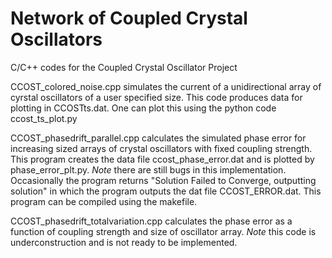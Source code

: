 # Network of Coupled Crystal Oscillators
C/C++ codes for the Coupled Crystal Oscillator Project

CCOST_colored_noise.cpp simulates the current of a unidirectional
array of cyrstal oscillators of a user specified size. 
This code produces data for plotting in CCOSTts.dat. 
One can plot this using the python code ccost_ts_plot.py

CCOST_phasedrift_parallel.cpp calculates the simulated phase error for increasing
sized arrays of crystal oscillators with fixed coupling strength. 
This program creates the data file ccost_phase_error.dat and is plotted by 
phase_error_plt.py. 
*Note* there are still bugs in this implementation. Occasionally the program returns
"Solution Failed to Converge, outputting solution"
in which the program outputs the dat file CCOST_ERROR.dat. 
This program can be compiled using the makefile. 

CCOST_phasedrift_totalvariation.cpp calculates the phase error as a function of 
coupling strength and size of oscillator array. *Note* this code is underconstruction and
is not ready to be implemented. 



